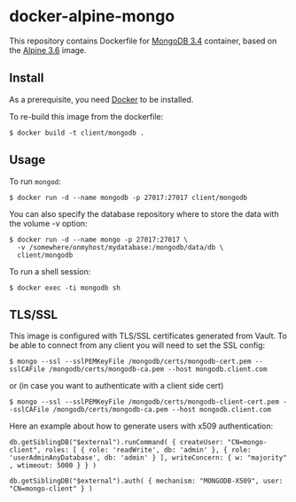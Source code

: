 # docker-alpine-mongo

This repository contains Dockerfile for [MongoDB 3.4](https://www.mongodb.org)
container, based on the [Alpine 3.6](https://hub.docker.com/_/alpine/) image.

## Install

As a prerequisite, you need [Docker](https://docker.com) to be installed.

To re-build this image from the dockerfile:

	$ docker build -t client/mongodb .

## Usage

To run `mongod`:

	$ docker run -d --name mongodb -p 27017:27017 client/mongodb

You can also specify the database repository where to store the data
with the volume -v option:

    $ docker run -d --name mongo -p 27017:27017 \
	  -v /somewhere/onmyhost/mydatabase:/mongodb/data/db \
	  client/mongodb

To run a shell session:

    $ docker exec -ti mongodb sh

## TLS/SSL 

This image is configured with TLS/SSL certificates generated from Vault. To be able to connect from any client you will need to set the SSL config:

	$ mongo --ssl --sslPEMKeyFile /mongodb/certs/mongodb-cert.pem --sslCAFile /mongodb/certs/mongodb-ca.pem --host mongodb.client.com

or (in case you want to authenticate with a client side cert)

	$ mongo --ssl --sslPEMKeyFile /mongodb/certs/mongodb-client-cert.pem --sslCAFile /mongodb/certs/mongodb-ca.pem --host mongodb.client.com

Here an example about how to generate users with x509 authentication:

`db.getSiblingDB("$external").runCommand(
  {
    createUser: "CN=mongo-client",
    roles: [
             { role: 'readWrite', db: 'admin' },
             { role: 'userAdminAnyDatabase', db: 'admin' }
           ],
    writeConcern: { w: "majority" , wtimeout: 5000 }
  }
)`

`db.getSiblingDB("$external").auth(
  {
    mechanism: "MONGODB-X509",
    user: "CN=mongo-client"
  }
)`
